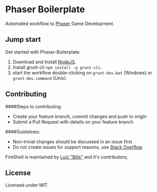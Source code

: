 # Phaser Boilerplate

Automated workflow to [Phaser](https://github.com/photonstorm/phaser) Game Development.

## Jump start

Get started with Phaser-Boilerplate:

1. Download and Install [NodeJS](http://nodejs.org/).
2. Install grunt-cli ```npm install -g grunt-cli```.
3. start the workflow double-clicking on ```grunt-dev.bat``` (Windows) or ```grunt-dev.command``` (Unix).

## Contributing

####Steps to contributing:
* Create your feature branch, commit changes and push to origin
* Submit a Pull Request with details on your feature branch

####Guidelines:
* Non-trivial changes should be discussed in an issue first
* Do not create issues for support reasons, use [Stack Overflow](http://stackoverflow.com)

FireShell is maintained by [Luiz "Bills"](//github.com/luizbills) and it's contributors;

## License

Licensed under MIT.
